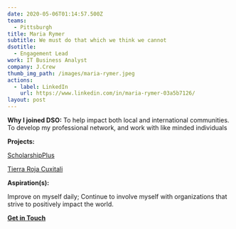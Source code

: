 ```yaml
---
date: 2020-05-06T01:14:57.500Z
teams:
  - Pittsburgh
title: Maria Rymer
subtitle: We must do that which we think we cannot
dsotitle:
  - Engagement Lead
work: IT Business Analyst
company: J.Crew
thumb_img_path: /images/maria-rymer.jpeg
actions:
  - label: LinkedIn
    url: https://www.linkedin.com/in/maria-rymer-03a5b7126/
layout: post
---
```

**Why I joined DSO:** To help impact both local and international communities. To develop my professional network, and work with like minded individuals

**Projects:** 

[ScholarshipPlus](https://dsowebsite-179d5.netlify.app/posts/scholarship-plus/)

[Tierra Roja Cuxitali](http://www.tierrarojacuxtitali.org/)

**Aspiration(s):**

Improve on myself daily; Continue to involve myself with organizations that strive to positively impact the world.

**[Get in Touch](mailto:mariarymer@dsoglobal.org)**